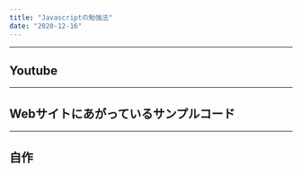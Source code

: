 ```yaml
---
title: "Javascriptの勉強法"
date: "2020-12-16"
---
```

***

## Youtube
***

## Webサイトにあがっているサンプルコード
***

## 自作